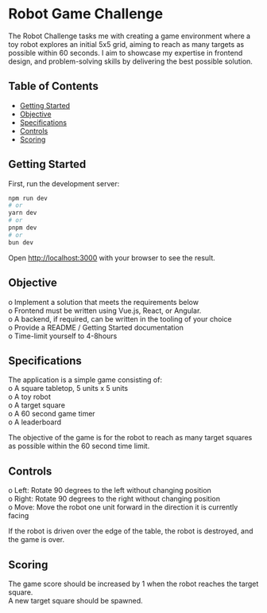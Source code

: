 # Robot Game Challenge

The Robot Challenge tasks me with creating a game environment where a toy robot explores an initial 5x5 grid, aiming to reach as many targets as possible within 60 seconds. I aim to showcase my expertise in frontend design, and problem-solving skills by delivering the best possible solution.


## Table of Contents

- [Getting Started](#gettingstarted)
- [Objective](#objective)
- [Specifications](#specification)
- [Controls](#controls)
- [Scoring](#scoring)

## Getting Started

First, run the development server:

```bash
npm run dev
# or
yarn dev
# or
pnpm dev
# or
bun dev
```

Open [http://localhost:3000](http://localhost:3000) with your browser to see the result.

## Objective

o Implement a solution that meets the requirements below <br>
o Frontend must be written using Vue.js, React, or Angular. <br>
o A backend, if required, can be written in the tooling of your choice <br>
o Provide a README / Getting Started documentation <br>
o Time-limit yourself to 4-8hours <br>

## Specifications

The application is a simple game consisting of: <br>
o A square tabletop, 5 units x 5 units <br>
o A toy robot <br>
o A target square \
o A 60 second game timer <br>
o A leaderboard <br>

The objective of the game is for the robot to reach as many target squares as possible within the 60 second time limit.

## Controls

o Left: Rotate 90 degrees to the left without changing position <br>
o Right: Rotate 90 degrees to the right without changing position <br>
o Move: Move the robot one unit forward in the direction it is currently facing <br>

If the robot is driven over the edge of the table, the robot is destroyed, and the game is over.

## Scoring

The game score should be increased by 1 when the robot reaches the target square. <br>
A new target square should be spawned.
